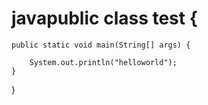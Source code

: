 # javapublic class test {
    public static void main(String[] args) {

        System.out.println("helloworld");
    }
}
